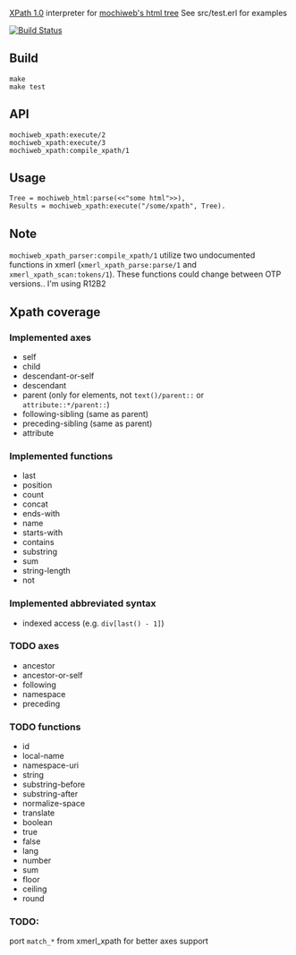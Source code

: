 [XPath 1.0](http://www.w3.org/TR/xpath/) interpreter for
[mochiweb's html tree](https://github.com/mochi/mochiweb/blob/master/src/mochiweb_html.erl)
See src/test.erl for examples

[![Build Status](https://travis-ci.org/danikp/mochiweb_xpath.svg?branch=master)](https://travis-ci.org/danikp/mochiweb_xpath)


Build
-----

    make
    make test

API
---

    mochiweb_xpath:execute/2
	mochiweb_xpath:execute/3
    mochiweb_xpath:compile_xpath/1

Usage
-----

    Tree = mochiweb_html:parse(<<"some html">>),
    Results = mochiweb_xpath:execute("/some/xpath", Tree).

Note
----

`mochiweb_xpath_parser:compile_xpath/1` utilize two undocumented functions
in  xmerl (`xmerl_xpath_parse:parse/1` and `xmerl_xpath_scan:tokens/1`).
These functions could change between OTP versions.. I'm using R12B2

Xpath coverage
--------------

### Implemented axes

* self
* child
* descendant-or-self
* descendant
* parent (only for elements, not `text()/parent::` or `attribute::*/parent::`)
* following-sibling (same as parent)
* preceding-sibling (same as parent)
* attribute
 

### Implemented functions

* last
* position
* count
* concat
* ends-with
* name
* starts-with
* contains
* substring
* sum
* string-length
* not
 

### Implemented abbreviated syntax

* indexed access (e.g. `div[last() - 1]`)


### TODO axes

* ancestor
* ancestor-or-self
* following
* namespace
* preceding

### TODO functions

* id
* local-name
* namespace-uri
* string
* substring-before
* substring-after
* normalize-space
* translate
* boolean
* true
* false
* lang
* number
* sum
* floor
* ceiling
* round

### TODO:
port `match_*` from xmerl_xpath for better axes support
